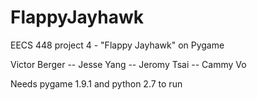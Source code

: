 # FlappyJayhawk
EECS 448 project 4 - "Flappy Jayhawk" on Pygame


Victor Berger -- Jesse Yang -- Jeromy Tsai -- Cammy Vo

Needs pygame 1.9.1 and python 2.7 to run
